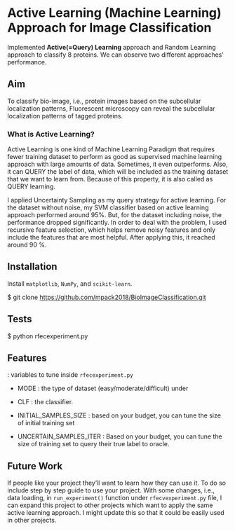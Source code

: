 
# Active Learning (Machine Learning) Approach for Image Classification
Implemented **Active(=Query) Learning** approach and Random Learning approach to classify 8 proteins. We can observe two different approaches' performance.


## Aim
To classify bio-image, i.e., protein images based on the subcellular localization patterns, Fluorescent microscopy can reveal the subcellular localization patterns of tagged proteins.


### What is Active Learning?
Active Learning is one kind of Machine Learning Paradigm that requires fewer training dataset to perform as good as supervised machine learning approach with large amounts of data. Sometimes, it even outperforms. Also, it can QUERY the label of data, which will be included as the training dataset that we want to learn from. Because of this property, it is also called as QUERY learning.

I applied Uncertainty Sampling as my query strategy for active learning. For the dataset without noise, my SVM classifier based on active learning approach performed around 95%. But, for the dataset including noise, the performance dropped significantly. In order to deal with the problem, I used recursive feature selection, which helps remove noisy features and only include the features that are most helpful. After applying this, it reached around 90 %.


## Installation

Install `matplotlib`, `NumPy`, and `scikit-learn`.

$ git clone https://github.com/mpack2018/BioImageClassification.git



## Tests
$ python rfecexperiment.py


## Features
: variables to tune inside `rfecexperiment.py`

- MODE 					: the type of dataset (easy/moderate/difficult) under 
- CLF 					: the classifier.

- INITIAL_SAMPLES_SIZE	: based on your budget, you can tune the size of initial training set
- UNCERTAIN_SAMPLES_ITER	: Based on your budget, you can tune the size of training set to query their true label to oracle.


## Future Work
If people like your project they’ll want to learn how they can use it. To do so include step by step guide to use your project.
With some changes, i.e., data loading, in `run_experiment()` function under `rfecvexperiment.py` file, I can expand this project to other projects which want to apply the same active learning approach. I might update this so that it could be easily used in other projects.

